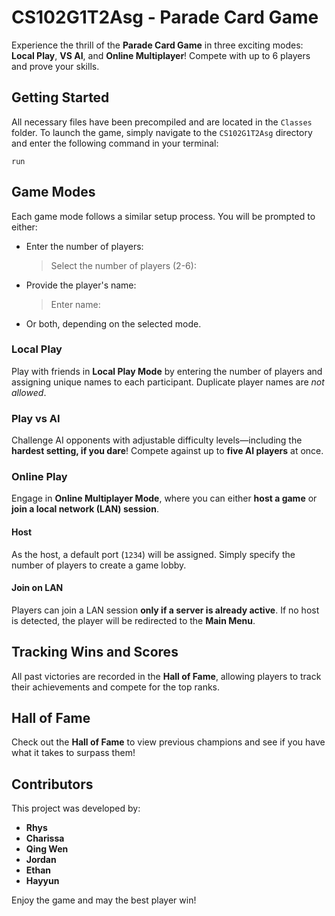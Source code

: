# CS102G1T2Asg - Parade Card Game
Experience the thrill of the **Parade Card Game** in three exciting modes: **Local Play**, **VS AI**, and **Online Multiplayer**! Compete with up to 6 players and prove your skills.

## Getting Started
All necessary files have been precompiled and are located in the `Classes` folder. To launch the game, simply navigate to the `CS102G1T2Asg` directory and enter the following command in your terminal:

```
run
```

## Game Modes
Each game mode follows a similar setup process. You will be prompted to either:
- Enter the number of players:
  > Select the number of players (2-6):
- Provide the player's name:
  > Enter <player> name:
- Or both, depending on the selected mode.

### Local Play
Play with friends in **Local Play Mode** by entering the number of players and assigning unique names to each participant. Duplicate player names are *not allowed*.

### Play vs AI
Challenge AI opponents with adjustable difficulty levels—including the **hardest setting, if you dare**! Compete against up to **five AI players** at once.

### Online Play
Engage in **Online Multiplayer Mode**, where you can either **host a game** or **join a local network (LAN) session**.

#### Host
As the host, a default port (`1234`) will be assigned. Simply specify the number of players to create a game lobby.

#### Join on LAN
Players can join a LAN session **only if a server is already active**. If no host is detected, the player will be redirected to the **Main Menu**.

## Tracking Wins and Scores
All past victories are recorded in the **Hall of Fame**, allowing players to track their achievements and compete for the top ranks.

## Hall of Fame
Check out the **Hall of Fame** to view previous champions and see if you have what it takes to surpass them!

## Contributors
This project was developed by:
- **Rhys**
- **Charissa**
- **Qing Wen**
- **Jordan**
- **Ethan**
- **Hayyun**

Enjoy the game and may the best player win!

